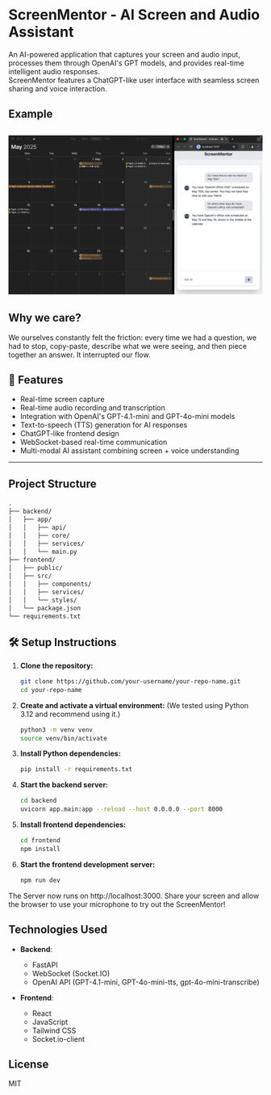 # ScreenMentor - AI Screen and Audio Assistant

An AI-powered application that captures your screen and audio input, processes them through OpenAI's GPT models, and provides real-time intelligent audio responses.  
ScreenMentor features a ChatGPT-like user interface with seamless screen sharing and voice interaction.

## Example

![Example](images/example.jpeg)
---

## Why we care? 

We ourselves constantly felt the friction: every time we had a question, we had to stop, copy-paste, describe what we were seeing, and then piece together an answer. It interrupted our flow.

## 🚀 Features

- Real-time screen capture
- Real-time audio recording and transcription
- Integration with OpenAI's GPT-4.1-mini and GPT-4o-mini models
- Text-to-speech (TTS) generation for AI responses
- ChatGPT-like frontend design
- WebSocket-based real-time communication
- Multi-modal AI assistant combining screen + voice understanding

---

## Project Structure
```
.
├── backend/
│   ├── app/
│   │   ├── api/
│   │   ├── core/
│   │   ├── services/
│   │   └── main.py
├── frontend/
│   ├── public/
│   ├── src/
│   │   ├── components/
│   │   ├── services/
│   │   └── styles/
│   └── package.json
└── requirements.txt
```

## 🛠️ Setup Instructions

1. **Clone the repository:**
   ```bash
   git clone https://github.com/your-username/your-repo-name.git
   cd your-repo-name
   ```
   

2. **Create and activate a virtual environment:**
(We tested using Python 3.12 and recommend using it.)
   ```bash 
   python3 -m venv venv
   source venv/bin/activate
   ```

3. **Install Python dependencies:**
   ```bash
   pip install -r requirements.txt
   ```

4. **Start the backend server:**
   ```bash
   cd backend
   uvicorn app.main:app --reload --host 0.0.0.0 --port 8000
   ```

5. **Install frontend dependencies:**
   ```bash
   cd frontend
   npm install
   ```

6. **Start the frontend development server:**
   ```bash
   npm run dev
   ```

The Server now runs on http://localhost:3000. Share your screen and allow the browser to use your microphone to try out the ScreenMentor! 

## Technologies Used

- **Backend**:
  - FastAPI
  - WebSocket (Socket.IO)
  - OpenAI API (GPT-4.1-mini, GPT-4o-mini-tts, gpt-4o-mini-transcribe)

- **Frontend**:
  - React
  - JavaScript
  - Tailwind CSS
  - Socket.io-client

## License

MIT 

